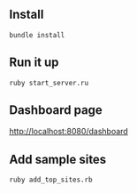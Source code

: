 ## Install

`bundle install`

## Run it up

`ruby start_server.ru`

## Dashboard page

<http://localhost:8080/dashboard>

## Add sample sites

`ruby add_top_sites.rb`
